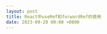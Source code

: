 ```yaml
---
layout: post
title: React中useRef和forwardRef的使用
date: 2023-09-20 00:00 +0800
---
```


<script crossorigin src="https://www.unpkg.com/react@18.2.0/umd/react.development.js"></script>
<script crossorigin src="https://www.unpkg.com/react-dom@18.2.0/umd/react-dom.development.js"></script>
<script src="https://unpkg.com/@babel/standalone/babel.min.js"></script>

<div id="root"></div>

<script type="text/babel">
  // 子组件
  class ChildClass extends React.Component {
    constructor() {
      super()
    }

    inputRef = React.createRef();

    onClick = () => {
      this.inputRef.current.focus();
    }

    render() {
      return (
        <div className="child">
          <h2>类子组件</h2>
          <input type="text" ref={this.inputRef}/>
          <button onClick={this.onClick}>聚焦</button>
        </div>
      )
    }
  }

  const ChildFunction = (props, ref) => {
    
    const inputRef = ref.current === null ? ref : React.useRef();
    // const inputRef = React.createRef(); // 也可以

    const onClick = () => {
      inputRef.current.focus();
    }

    return (
      <div className="child">
        <h2>函数子组件</h2>
        <input type="text" ref={inputRef}/>
        <button onClick={onClick}>聚焦</button>
      </div>
    ) 
  };

  const ChildFunctionForwardRef = React.forwardRef(ChildFunction);

  class App extends React.Component {
    constructor() {
      super()
      this.state = {
        count: 1
      }
    }

    // 方式二
    inputRef2 = React.createRef();
    childClassRef = React.createRef();
    childFunctionRef = React.createRef();
    childFunctionForwardRef = React.createRef();

    onClick1 = () => {
      this.inputRef1.focus();
    }

    onClick2 = () => {
      this.inputRef2.current.focus();
    }

    onClick3 = () => {
      // 输出为null 函数组件不能绑定ref
      console.log(this.childFunctionRef)
    }

    onClick4 = () => {
      // 通过forwardRef透传子组件的ref
      this.childFunctionForwardRef.current.focus();
    }

    onClick5 = () => {
      // current 为 ChildClass 组件dom
      console.log(this.childClassRef)
    }

    render() {
      const { count } = this.state;
      return (
        <>
          <input type="text" value={count} ref={ ref => { this.inputRef1 = ref; }}/>
          <input type="text" value={count} ref={ this.inputRef2 }/>
          <button onClick={() => this.setState({count: count + 1})}>自增</button>
          <button onClick={this.onClick1}>聚焦1</button>
          <button onClick={this.onClick2}>聚焦2</button>
          
          <ChildClass ref={this.childClassRef} />
          <button onClick={this.onClick5}>父按钮1</button>

          <ChildFunction ref={this.childFunctionRef} />
          <button onClick={this.onClick3}>父按钮1</button>
          <ChildFunctionForwardRef ref={this.childFunctionForwardRef}/>
          <button onClick={this.onClick4}>父按钮2</button>
        </>
      )
    }
  }

  ReactDOM.createRoot(document.getElementById("root")).render(<App />);
</script>



